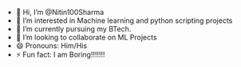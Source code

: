 - 👋 Hi, I’m @Nitin100Sharma
- 👀 I’m interested in Machine learning and python scripting projects
- 🌱 I’m currently pursuing my BTech.
- 💞️ I’m looking to collaborate on ML Projects
- 😄 Pronouns: Him/His
- ⚡ Fun fact: I am Boring!!!!!!!

<!---
Nitin100Sharma/Nitin100Sharma is a ✨ special ✨ repository because its `README.md` (this file) appears on your GitHub profile.
You can click the Preview link to take a look at your changes.
--->
